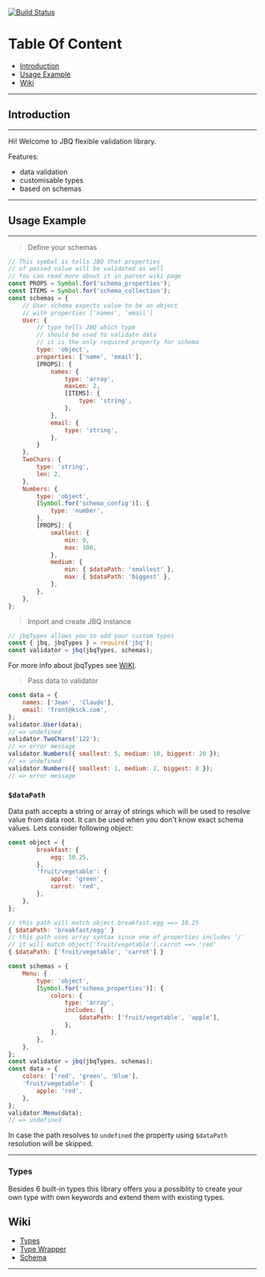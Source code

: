 [![Build Status](https://travis-ci.org/krnik/jbq.svg?branch=master)](https://travis-ci.org/krnik/jbq)
# Table Of Content
- [Introduction](#introduction)
- [Usage Example](#usage-example)
- [Wiki](#wiki)
***
## Introduction
***
Hi! Welcome to JBQ flexible validation library.

Features:
- data validation
- customisable types
- based on schemas
***
## Usage Example
***
> Define your schemas
```javascript
// This symbol is tells JBQ that properties
// of passed value will be validated as well
// You can read more about it in parser wiki page
const PROPS = Symbol.for('schema_properties');
const ITEMS = Symbol.for('schema_collection');
const schemas = {
    // User schema expects value to be an object
    // with properties ['names', 'email']
    User: {
        // type tells JBQ which type
        // should be used to validate data
        // it is the only required property for schema
        type: 'object',
        properties: ['name', 'email'],
        [PROPS]: {
            names: {
                type: 'array',
                maxLen: 2,
                [ITEMS]: {
                    type: 'string',
                },
            },
            email: {
                type: 'string',
            },
        }
    },
    TwoChars: {
        type: 'string',
        len: 2,
    },
    Numbers: {
        type: 'object',
        [Symbol.for('schema_config')]: {
            type: 'number',
        },
        [PROPS]: {
            smallest: {
                min: 0,
                max: 100,
            },
            medium: {
                min: { $dataPath: 'smallest' },
                max: { $dataPath: 'biggest' },
            },
        },
    },
};
```
> Import and create JBQ instance
```javascript
// jbqTypes allows you to add your custom types
const { jbq, jbqTypes } = require('jbq');
const validator = jbq(jbqTypes, schemas);
```
For more info about jbqTypes see [WIKI](../../wiki/type-wrapper).
> Pass data to validator
```javascript
const data = {
    names: ['Jean', 'Claude'],
    email: 'front@kick.com',
};
validator.User(data);
// => undefined
validator.TwoChars('122');
// => error message
validator.Numbers({ smallest: 5, medium: 10, biggest: 20 });
// => undefined
validator.Numbers({ smallest: 1, medium: 2, biggest: 0 });
// => error message
```

### `$dataPath`
Data path accepts a string or array of strings which will be used to resolve value from data root.
It can be used when you don't know exact schema values.
Lets consider following object:
```javascript
const object = {
        breakfast: {
            egg: 10.25,
        },
        'fruit/vegetable': {
            apple: 'green',
            carrot: 'red',
        },
    },
};
```

```javascript
// this path will match object.breakfast.egg ==> 10.25
{ $dataPath: 'breakfast/egg' }
// this path uses array syntax since one of properties includes '/'
// it will match object['fruit/vegetable'].carrot ==> 'red'
{ $dataPath: ['fruit/vegetable', 'carrot'] }

const schemas = {
    Menu: {
        type: 'object',
        [Symbol.for('schema_properties')]: {
            colors: {
                type: 'array',
                includes: {
                    $dataPath: ['fruit/vegetable', 'apple'],
                },
            },
        },
    },
};
const validator = jbq(jbqTypes, schemas);
const data = {
    colors: ['red', 'green', 'blue'],
    'fruit/vegetable': {
        apple: 'red',
    },
};
validator.Menu(data);
// => undefined
```
In case the path resolves to `undefined` the property using `$dataPath` resolution will be skipped.
***

### Types
Besides 6 built-in types this library offers you a possiblity to create your own type with own keywords and extend them with existing types.

## Wiki
- [Types](../../wiki/type)
- [Type Wrapper](../../wiki/type-wrapper)
- [Schema](../../wiki/parser)
***
